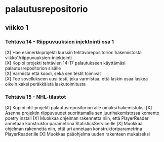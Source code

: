 # palautusrepositorio

## viikko 1

### Tehtävä 14 - Riippuvuuksien injektointi osa 1
[X] Hae esimerkkiprojekti kurssin tehtävärepositorion hakemistosta viikko1/riippuvuuksien-injektointi                  
[X] Kopioi projekti tehtävien 14-17 palautukseen käyttämäsi palautusrepositorion sisälle                 
[X] Varmista että koodi, sekä sen testit toimivat             
[X] Tee sovellukseen uusi testi, joka varmistaa, että laskin osaa laskea oikein kaksi peräkkäistä laskutoimitusta                 

### Tehtävä 15 - NHL-tilastot
[X] Kopioi nhl-projekti palautusrepositorion alle omaksi hakemistoksi
[X] Asenna projektin riippuvuudet suorittamalla sen juurihakemistossa komento poetry install
[X] Muokkaa ohjelman rakennetta niin, että PlayerReader annetaan konstruktoriparametrina StatisticsService:lle 
[X] Muokkaa ohjelman rakennetta niin, että uri annetaan konstruktoriparametrina PlayerReader:lle
[X] Muokkaa pääohjelma uuden rakenteen mukaiseksi